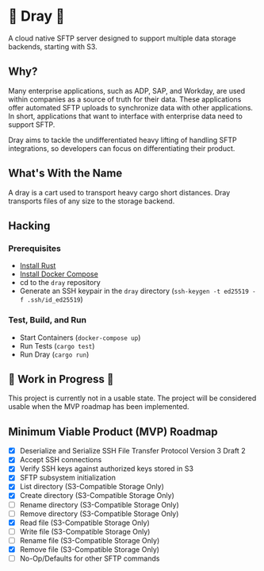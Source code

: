 # 🚚 Dray 🚚
A cloud native SFTP server designed to support multiple data storage backends, starting with S3.

## Why?
Many enterprise applications, such as ADP, SAP, and Workday, are used within companies as a source of truth for their data. These applications offer automated SFTP uploads to synchronize data with other applications. In short, applications that want to interface with enterprise data need to support SFTP.

Dray aims to tackle the undifferentiated heavy lifting of handling SFTP integrations, so developers can focus on differentiating their product.

## What's With the Name
A dray is a cart used to transport heavy cargo short distances. Dray transports files of any size to the storage backend.

## Hacking
### Prerequisites
- [Install Rust](https://rustup.rs)
- [Install Docker Compose](https://docs.docker.com/compose/install)
- cd to the `dray` repository
- Generate an SSH keypair in the `dray` directory (`ssh-keygen -t ed25519 -f .ssh/id_ed25519`)

### Test, Build, and Run
- Start Containers (`docker-compose up`)
- Run Tests (`cargo test`)
- Run Dray (`cargo run`)

## 🚧 Work in Progress 🚧
This project is currently not in a usable state. The project will be considered usable when 
the MVP roadmap has been implemented.

## Minimum Viable Product (MVP) Roadmap
- [x] Deserialize and Serialize SSH File Transfer Protocol Version 3 Draft 2
- [x] Accept SSH connections
- [x] Verify SSH keys against authorized keys stored in S3
- [x] SFTP subsystem initialization
- [x] List directory (S3-Compatible Storage Only)
- [x] Create directory (S3-Compatible Storage Only)
- [ ] Rename directory (S3-Compatible Storage Only)
- [ ] Remove directory (S3-Compatible Storage Only)
- [x] Read file (S3-Compatible Storage Only)
- [ ] Write file (S3-Compatible Storage Only)
- [ ] Rename file (S3-Compatible Storage Only)
- [x] Remove file (S3-Compatible Storage Only)
- [ ] No-Op/Defaults for other SFTP commands
